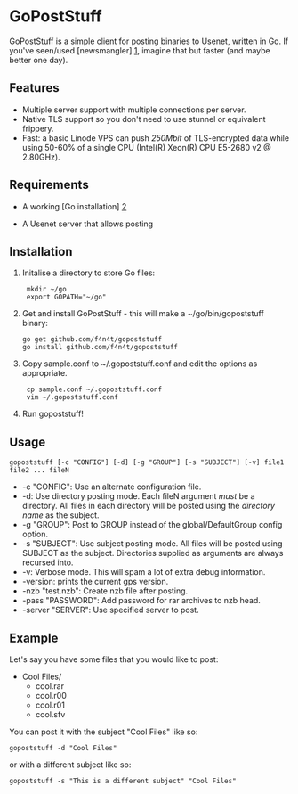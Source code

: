 GoPostStuff
===========

GoPostStuff is a simple client for posting binaries to Usenet, written in Go. If you've
seen/used [newsmangler] [1], imagine that but faster (and maybe better one day).

  [1]: https://github.com/madcowfred/newsmangler/ "newsmangler"

Features
--------
* Multiple server support with multiple connections per server.
* Native TLS support so you don't need to use stunnel or equivalent frippery.
* Fast: a basic Linode VPS can push *250Mbit* of TLS-encrypted data while using 50-60%
  of a single CPU (Intel(R) Xeon(R) CPU E5-2680 v2 @ 2.80GHz).


Requirements
------------
* A working [Go installation] [2]
* A Usenet server that allows posting

  [2]: http://golang.org/doc/install  "Getting Started - The Go Programming Language"

Installation
------------
1. Initalise a directory to store Go files:

        mkdir ~/go
        export GOPATH="~/go"

1.  Get and install GoPostStuff - this will make a ~/go/bin/gopoststuff binary:

        go get github.com/f4n4t/gopoststuff
        go install github.com/f4n4t/gopoststuff

3. Copy sample.conf to ~/.gopoststuff.conf and edit the options as appropriate.

        cp sample.conf ~/.gopoststuff.conf
        vim ~/.gopoststuff.conf

4. Run gopoststuff!

Usage
-----

``gopoststuff [-c "CONFIG"] [-d] [-g "GROUP"] [-s "SUBJECT"] [-v] file1 file2 ... fileN``

* -c "CONFIG": Use an alternate configuration file.
* -d: Use directory posting mode. Each fileN argument _must_ be a directory. All files in each
  directory will be posted using the _directory name_ as the subject.
* -g "GROUP": Post to GROUP instead of the global/DefaultGroup config option.
* -s "SUBJECT": Use subject posting mode. All files will be posted using SUBJECT as the subject.
  Directories supplied as arguments are always recursed into.
* -v: Verbose mode. This will spam a lot of extra debug information.
* -version: prints the current gps version.
* -nzb "test.nzb": Create nzb file after posting.
* -pass "PASSWORD": Add password for rar archives to nzb head.
* -server "SERVER": Use specified server to post.

Example
-------
Let's say you have some files that you would like to post:

* Cool Files/
    + cool.rar
    + cool.r00
    + cool.r01
    + cool.sfv

You can post it with the subject "Cool Files" like so:

``gopoststuff -d "Cool Files"``

or with a different subject like so:

``gopoststuff -s "This is a different subject" "Cool Files"``
